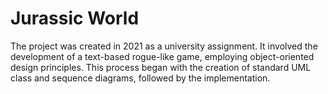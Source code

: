 # Jurassic World

The project was created in 2021 as a university assignment.
It involved the development of a text-based rogue-like game, employing object-oriented design principles. This process began with the creation of standard UML class and sequence diagrams, followed by the implementation.
